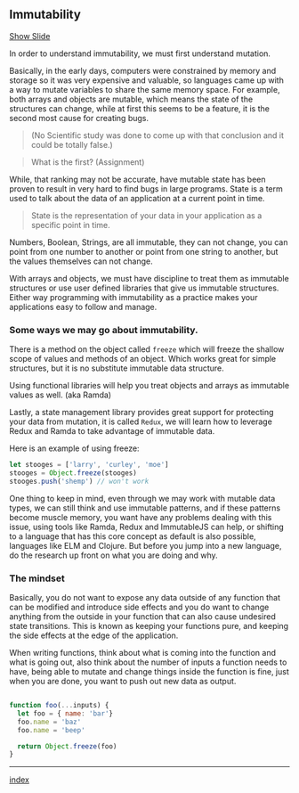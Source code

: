 ## Immutability

<a target="\_slides" href="https://slide-img-cmpqnfsjep.now.sh?img=http://www.figouz.net/Lego-Star-Wars/img/75002-AT-RT/501st-Clone-Troopers.jpg">Show Slide</a>

In order to understand immutability, we must first understand mutation.

Basically, in the early days, computers were constrained by memory and storage so it was very expensive and valuable, so languages came up with a way to mutate variables to share the same memory space. For example, both arrays and objects are mutable, which means the state of the structures can change, while at first this seems to be a feature, it is the second most cause for creating bugs.

> (No Scientific study was done to come up with that conclusion and it could be totally false.)

> What is the first? (Assignment)

While, that ranking may not be accurate, have mutable state has been proven to result in very hard to find bugs in large programs. State is a term used to talk about the data of an application at a current point in time.

> State is the representation of your data in your application as a specific point in time.

Numbers, Boolean, Strings, are all immutable, they can not change, you can point from one number to another or point from one string to another, but the values themselves can not change.

With arrays and objects, we must have discipline to treat them as immutable structures or use user defined libraries that give us immutable structures. Either way programming with immutability as a practice makes your applications easy to follow and manage.

### Some ways we may go about immutability.

There is a method on the object called `freeze` which will freeze the shallow scope of values and methods of an object. Which works great for simple structures, but it is no substitute immutable data structure.

Using functional libraries will help you treat objects and arrays as immutable values as well. (aka Ramda)

Lastly, a state management library provides great support for protecting your data from mutation, it is called `Redux`, we will learn how to leverage Redux and Ramda to take advantage of immutable data.

Here is an example of using freeze:

``` js
let stooges = ['larry', 'curley', 'moe']
stooges = Object.freeze(stooges)
stooges.push('shemp') // won't work
```

One thing to keep in mind, even through we may work with mutable data types, we can still think and use immutable patterns, and if these patterns become muscle memory, you want have any problems dealing with this issue, using tools like Ramda, Redux and ImmutableJS can help, or shifting to a language that has this core concept as default is also possible, languages like ELM and Clojure. But before you jump into a new language, do the research up front on what you are doing and why.

### The mindset

Basically, you do not want to expose any data outside of any function that can be modified and introduce side effects and you do want to change anything from the outside in your function that can also cause undesired state transitions. This is known as keeping your functions pure, and keeping the side effects at the edge of the application.

When writing functions, think about what is coming into the function and what is going out, also think about the number of inputs a function needs to have, being able to mutate and change things inside the function is fine, just when you are done, you want to push out new data as output.

``` js

function foo(...inputs) {
  let foo = { name: 'bar'}
  foo.name = 'baz'
  foo.name = 'beep'

  return Object.freeze(foo)
}
```

---

[index](/)
